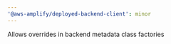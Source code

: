 ```yaml
---
'@aws-amplify/deployed-backend-client': minor
---
```


Allows overrides in backend metadata class factories
